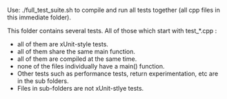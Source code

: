 Use:
./full_test_suite.sh to compile and run all tests together (all cpp files in this immediate folder).


This folder contains several tests. All of those which start with test_*.cpp :
- all of them are xUnit-style tests.
- all of them share the same main function.
- all of them are compiled at the same time.
- none of the files individually have a main() function.
- Other tests such as performance tests, return experimentation, etc are in the sub folders.
- Files in sub-folders are not xUnit-stlye tests.
